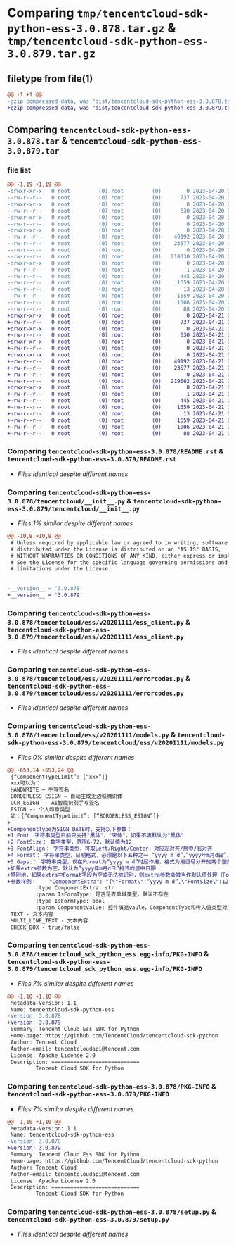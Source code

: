 # Comparing `tmp/tencentcloud-sdk-python-ess-3.0.878.tar.gz` & `tmp/tencentcloud-sdk-python-ess-3.0.879.tar.gz`

## filetype from file(1)

```diff
@@ -1 +1 @@
-gzip compressed data, was "dist/tencentcloud-sdk-python-ess-3.0.878.tar", last modified: Thu Apr 20 00:28:40 2023, max compression
+gzip compressed data, was "dist/tencentcloud-sdk-python-ess-3.0.879.tar", last modified: Fri Apr 21 00:44:43 2023, max compression
```

## Comparing `tencentcloud-sdk-python-ess-3.0.878.tar` & `tencentcloud-sdk-python-ess-3.0.879.tar`

### file list

```diff
@@ -1,19 +1,19 @@
-drwxr-xr-x   0 root         (0) root         (0)        0 2023-04-20 00:28:40.000000 tencentcloud-sdk-python-ess-3.0.878/
--rw-r--r--   0 root         (0) root         (0)      737 2023-04-20 00:28:40.000000 tencentcloud-sdk-python-ess-3.0.878/README.rst
-drwxr-xr-x   0 root         (0) root         (0)        0 2023-04-20 00:28:40.000000 tencentcloud-sdk-python-ess-3.0.878/tencentcloud/
--rw-r--r--   0 root         (0) root         (0)      630 2023-04-20 00:28:40.000000 tencentcloud-sdk-python-ess-3.0.878/tencentcloud/__init__.py
-drwxr-xr-x   0 root         (0) root         (0)        0 2023-04-20 00:28:40.000000 tencentcloud-sdk-python-ess-3.0.878/tencentcloud/ess/
--rw-r--r--   0 root         (0) root         (0)        0 2023-04-20 00:28:40.000000 tencentcloud-sdk-python-ess-3.0.878/tencentcloud/ess/__init__.py
-drwxr-xr-x   0 root         (0) root         (0)        0 2023-04-20 00:28:40.000000 tencentcloud-sdk-python-ess-3.0.878/tencentcloud/ess/v20201111/
--rw-r--r--   0 root         (0) root         (0)    49192 2023-04-20 00:28:40.000000 tencentcloud-sdk-python-ess-3.0.878/tencentcloud/ess/v20201111/ess_client.py
--rw-r--r--   0 root         (0) root         (0)    23577 2023-04-20 00:28:40.000000 tencentcloud-sdk-python-ess-3.0.878/tencentcloud/ess/v20201111/errorcodes.py
--rw-r--r--   0 root         (0) root         (0)        0 2023-04-20 00:28:40.000000 tencentcloud-sdk-python-ess-3.0.878/tencentcloud/ess/v20201111/__init__.py
--rw-r--r--   0 root         (0) root         (0)   218030 2023-04-20 00:28:40.000000 tencentcloud-sdk-python-ess-3.0.878/tencentcloud/ess/v20201111/models.py
-drwxr-xr-x   0 root         (0) root         (0)        0 2023-04-20 00:28:40.000000 tencentcloud-sdk-python-ess-3.0.878/tencentcloud_sdk_python_ess.egg-info/
--rw-r--r--   0 root         (0) root         (0)        1 2023-04-20 00:28:40.000000 tencentcloud-sdk-python-ess-3.0.878/tencentcloud_sdk_python_ess.egg-info/dependency_links.txt
--rw-r--r--   0 root         (0) root         (0)      445 2023-04-20 00:28:40.000000 tencentcloud-sdk-python-ess-3.0.878/tencentcloud_sdk_python_ess.egg-info/SOURCES.txt
--rw-r--r--   0 root         (0) root         (0)     1659 2023-04-20 00:28:40.000000 tencentcloud-sdk-python-ess-3.0.878/tencentcloud_sdk_python_ess.egg-info/PKG-INFO
--rw-r--r--   0 root         (0) root         (0)       13 2023-04-20 00:28:40.000000 tencentcloud-sdk-python-ess-3.0.878/tencentcloud_sdk_python_ess.egg-info/top_level.txt
--rw-r--r--   0 root         (0) root         (0)     1659 2023-04-20 00:28:40.000000 tencentcloud-sdk-python-ess-3.0.878/PKG-INFO
--rw-r--r--   0 root         (0) root         (0)     1006 2023-04-20 00:28:40.000000 tencentcloud-sdk-python-ess-3.0.878/setup.py
--rw-r--r--   0 root         (0) root         (0)       88 2023-04-20 00:28:40.000000 tencentcloud-sdk-python-ess-3.0.878/setup.cfg
+drwxr-xr-x   0 root         (0) root         (0)        0 2023-04-21 00:44:43.000000 tencentcloud-sdk-python-ess-3.0.879/
+-rw-r--r--   0 root         (0) root         (0)      737 2023-04-21 00:44:43.000000 tencentcloud-sdk-python-ess-3.0.879/README.rst
+drwxr-xr-x   0 root         (0) root         (0)        0 2023-04-21 00:44:43.000000 tencentcloud-sdk-python-ess-3.0.879/tencentcloud/
+-rw-r--r--   0 root         (0) root         (0)      630 2023-04-21 00:44:43.000000 tencentcloud-sdk-python-ess-3.0.879/tencentcloud/__init__.py
+drwxr-xr-x   0 root         (0) root         (0)        0 2023-04-21 00:44:43.000000 tencentcloud-sdk-python-ess-3.0.879/tencentcloud/ess/
+-rw-r--r--   0 root         (0) root         (0)        0 2023-04-21 00:44:43.000000 tencentcloud-sdk-python-ess-3.0.879/tencentcloud/ess/__init__.py
+drwxr-xr-x   0 root         (0) root         (0)        0 2023-04-21 00:44:43.000000 tencentcloud-sdk-python-ess-3.0.879/tencentcloud/ess/v20201111/
+-rw-r--r--   0 root         (0) root         (0)    49192 2023-04-21 00:44:43.000000 tencentcloud-sdk-python-ess-3.0.879/tencentcloud/ess/v20201111/ess_client.py
+-rw-r--r--   0 root         (0) root         (0)    23577 2023-04-21 00:44:43.000000 tencentcloud-sdk-python-ess-3.0.879/tencentcloud/ess/v20201111/errorcodes.py
+-rw-r--r--   0 root         (0) root         (0)        0 2023-04-21 00:44:43.000000 tencentcloud-sdk-python-ess-3.0.879/tencentcloud/ess/v20201111/__init__.py
+-rw-r--r--   0 root         (0) root         (0)   219062 2023-04-21 00:44:43.000000 tencentcloud-sdk-python-ess-3.0.879/tencentcloud/ess/v20201111/models.py
+drwxr-xr-x   0 root         (0) root         (0)        0 2023-04-21 00:44:43.000000 tencentcloud-sdk-python-ess-3.0.879/tencentcloud_sdk_python_ess.egg-info/
+-rw-r--r--   0 root         (0) root         (0)        1 2023-04-21 00:44:43.000000 tencentcloud-sdk-python-ess-3.0.879/tencentcloud_sdk_python_ess.egg-info/dependency_links.txt
+-rw-r--r--   0 root         (0) root         (0)      445 2023-04-21 00:44:43.000000 tencentcloud-sdk-python-ess-3.0.879/tencentcloud_sdk_python_ess.egg-info/SOURCES.txt
+-rw-r--r--   0 root         (0) root         (0)     1659 2023-04-21 00:44:43.000000 tencentcloud-sdk-python-ess-3.0.879/tencentcloud_sdk_python_ess.egg-info/PKG-INFO
+-rw-r--r--   0 root         (0) root         (0)       13 2023-04-21 00:44:43.000000 tencentcloud-sdk-python-ess-3.0.879/tencentcloud_sdk_python_ess.egg-info/top_level.txt
+-rw-r--r--   0 root         (0) root         (0)     1659 2023-04-21 00:44:43.000000 tencentcloud-sdk-python-ess-3.0.879/PKG-INFO
+-rw-r--r--   0 root         (0) root         (0)     1006 2023-04-21 00:44:43.000000 tencentcloud-sdk-python-ess-3.0.879/setup.py
+-rw-r--r--   0 root         (0) root         (0)       88 2023-04-21 00:44:43.000000 tencentcloud-sdk-python-ess-3.0.879/setup.cfg
```

### Comparing `tencentcloud-sdk-python-ess-3.0.878/README.rst` & `tencentcloud-sdk-python-ess-3.0.879/README.rst`

 * *Files identical despite different names*

### Comparing `tencentcloud-sdk-python-ess-3.0.878/tencentcloud/__init__.py` & `tencentcloud-sdk-python-ess-3.0.879/tencentcloud/__init__.py`

 * *Files 1% similar despite different names*

```diff
@@ -10,8 +10,8 @@
 # Unless required by applicable law or agreed to in writing, software
 # distributed under the License is distributed on an "AS IS" BASIS,
 # WITHOUT WARRANTIES OR CONDITIONS OF ANY KIND, either express or implied.
 # See the License for the specific language governing permissions and
 # limitations under the License.
 
 
-__version__ = '3.0.878'
+__version__ = '3.0.879'
```

### Comparing `tencentcloud-sdk-python-ess-3.0.878/tencentcloud/ess/v20201111/ess_client.py` & `tencentcloud-sdk-python-ess-3.0.879/tencentcloud/ess/v20201111/ess_client.py`

 * *Files identical despite different names*

### Comparing `tencentcloud-sdk-python-ess-3.0.878/tencentcloud/ess/v20201111/errorcodes.py` & `tencentcloud-sdk-python-ess-3.0.879/tencentcloud/ess/v20201111/errorcodes.py`

 * *Files identical despite different names*

### Comparing `tencentcloud-sdk-python-ess-3.0.878/tencentcloud/ess/v20201111/models.py` & `tencentcloud-sdk-python-ess-3.0.879/tencentcloud/ess/v20201111/models.py`

 * *Files 0% similar despite different names*

```diff
@@ -653,14 +653,24 @@
 {“ComponentTypeLimit”: [“xxx”]}
 xxx可以为：
 HANDWRITE – 手写签名
 BORDERLESS_ESIGN – 自动生成无边框腾讯体
 OCR_ESIGN -- AI智能识别手写签名
 ESIGN -- 个人印章类型
 如：{“ComponentTypeLimit”: [“BORDERLESS_ESIGN”]}
+
+ComponentType为SIGN_DATE时，支持以下参数：
+1 Font：字符串类型目前只支持"黑体"、"宋体"，如果不填默认为"黑体"
+2 FontSize： 数字类型，范围6-72，默认值为12
+3 FontAlign： 字符串类型，可取Left/Right/Center，对应左对齐/居中/右对齐
+4 Format： 字符串类型，日期格式，必须是以下五种之一 “yyyy m d”，”yyyy年m月d日”，”yyyy/m/d”，”yyyy-m-d”，”yyyy.m.d”。
+5 Gaps:： 字符串类型，仅在Format为“yyyy m d”时起作用，格式为用逗号分开的两个整数，例如”2,2”，两个数字分别是日期格式的前后两个空隙钟的空格个数
+如果extra参数为空，默认为”yyyy年m月d日”格式的居中日期
+特别地，如果extra中Format字段为空或无法被识别，则extra参数会被当作默认值处理（Font，FontSize，Gaps和FontAlign都不会起效）
+参数样例：    "ComponentExtra": "{\"Format\":“yyyy m d”,\"FontSize\":12,\"Gaps\":\"2,2\", \"FontAlign\":\"Right\"}",
         :type ComponentExtra: str
         :param IsFormType: 是否是表单域类型，默认不存在
         :type IsFormType: bool
         :param ComponentValue: 控件填充vaule，ComponentType和传入值类型对应关系：
 TEXT - 文本内容
 MULTI_LINE_TEXT - 文本内容
 CHECK_BOX - true/false
```

### Comparing `tencentcloud-sdk-python-ess-3.0.878/tencentcloud_sdk_python_ess.egg-info/PKG-INFO` & `tencentcloud-sdk-python-ess-3.0.879/tencentcloud_sdk_python_ess.egg-info/PKG-INFO`

 * *Files 7% similar despite different names*

```diff
@@ -1,10 +1,10 @@
 Metadata-Version: 1.1
 Name: tencentcloud-sdk-python-ess
-Version: 3.0.878
+Version: 3.0.879
 Summary: Tencent Cloud Ess SDK for Python
 Home-page: https://github.com/TencentCloud/tencentcloud-sdk-python
 Author: Tencent Cloud
 Author-email: tencentcloudapi@tencent.com
 License: Apache License 2.0
 Description: ============================
         Tencent Cloud SDK for Python
```

### Comparing `tencentcloud-sdk-python-ess-3.0.878/PKG-INFO` & `tencentcloud-sdk-python-ess-3.0.879/PKG-INFO`

 * *Files 7% similar despite different names*

```diff
@@ -1,10 +1,10 @@
 Metadata-Version: 1.1
 Name: tencentcloud-sdk-python-ess
-Version: 3.0.878
+Version: 3.0.879
 Summary: Tencent Cloud Ess SDK for Python
 Home-page: https://github.com/TencentCloud/tencentcloud-sdk-python
 Author: Tencent Cloud
 Author-email: tencentcloudapi@tencent.com
 License: Apache License 2.0
 Description: ============================
         Tencent Cloud SDK for Python
```

### Comparing `tencentcloud-sdk-python-ess-3.0.878/setup.py` & `tencentcloud-sdk-python-ess-3.0.879/setup.py`

 * *Files identical despite different names*

